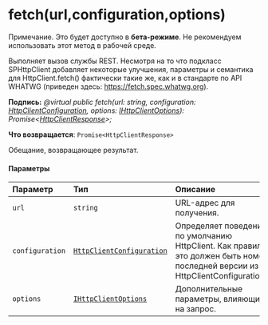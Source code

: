 # <a name="fetchurlconfigurationoptions"></a>fetch(url,configuration,options)


 Примечание. Это будет доступно в **бета-режиме**. Не рекомендуем использовать этот метод в рабочей среде.

Выполняет вызов службы REST. Несмотря на то что подкласс SPHttpClient добавляет некоторые улучшения, параметры и семантика для HttpClient.fetch() фактически такие же, как и в стандарте по API WHATWG (приведен здесь: https://fetch.spec.whatwg.org).

**Подпись:** _@virtual public fetch(url: string, configuration: [HttpClientConfiguration](../sp-http/httpclientconfiguration.md), options: [IHttpClientOptions](../sp-http/ihttpclientoptions.md)): Promise<[HttpClientResponse](../sp-http/httpclientresponse.md)>;_

**Что возвращается**: `Promise<HttpClientResponse>`



Обещание, возвращающее результат.

#### <a name="parameters"></a>Параметры


| Параметр    | Тип    | Описание |
|:-------------|:---------------|:------------|
| `url`    | `string` | URL-адрес для получения. |
| `configuration`    | [`HttpClientConfiguration`](../sp-http/httpclientconfiguration.md) | Определяет поведение по умолчанию HttpClient. Как правило, это должен быть номер последней версии из HttpClientConfigurations. |
| `options`    | [`IHttpClientOptions`](../sp-http/ihttpclientoptions.md) | Дополнительные параметры, влияющие на запрос. |


